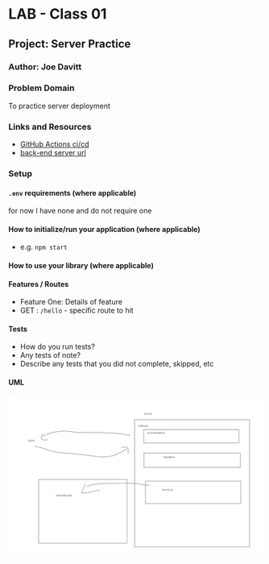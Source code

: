 # LAB - Class 01

## Project: Server Practice

### Author: Joe Davitt

### Problem Domain

To practice server deployment

### Links and Resources

- [GitHub Actions ci/cd](https://github.com/j-davitt/server-deployment-practice/actions)
- [back-end server url](https://server-deployment-practice-95eq.onrender.com)


### Setup

#### `.env` requirements (where applicable)

for now I have none and do not require one


#### How to initialize/run your application (where applicable)

- e.g. `npm start`

#### How to use your library (where applicable)

#### Features / Routes

- Feature One: Details of feature
- GET : `/hello` - specific route to hit

#### Tests

- How do you run tests?
- Any tests of note?
- Describe any tests that you did not complete, skipped, etc

#### UML

![Lab 1](./assets/Lab1WB.png)
